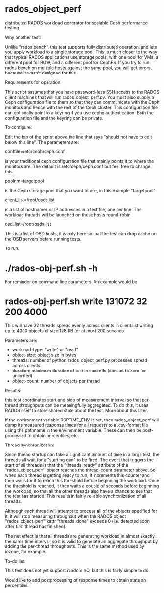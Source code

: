 # rados_object_perf
distributed RADOS workload generator for scalable Ceph performance testing

Why another test:

Unlike "rados bench", this test supports fully distributed operation, and lets you apply workload to a single storage pool.  This is much closer to the way that typical RADOS applications use storage pools, with one pool for VMs, a different pool for RGW, and a different pool for CephFS.  If you try to run rados bench on multiple hosts against the same pool, you will get errors, because it wasn't designed for this.

Requirements for operation:

This script assumes that you have password-less SSH access to the RADOS client machines that will run rados_object_perf.py.  You must also supply a Ceph configuration file to them so that they can communicate with the Ceph monitors and hence with the rest of the Ceph cluster.   This configuration file can optionally point to a keyring if you use cephx authentication.   Both the configuration file and the keyring can be private.

To configure:

Edit the top of the script above the line that says
"should not have to edit below this line".  The parameters are:

  conffile=/etc/ceph/ceph.conf

is your traditional ceph configuration file that mainly points it to where the monitors are.  The default is /etc/ceph/ceph.conf but feel free to change this.

  poolnm=targetpool

is the Ceph storage pool that you want to use, in this example "targetpool"

  client_list=/root/osds.list

is a list of hostnames or IP addresses in a text file, one per line.  The workload threads will be launched on these hosts round-robin.

  osd_list=/root/osds.list

This is a list of OSD hosts, it is only here so that the test can drop cache on the OSD servers before running tests.

To run:

# ./rados-obj-perf.sh -h

For reminder on command line parameters.  An example would be 

# rados-obj-perf.sh write 131072 32 200 4000

This will have 32 threads spread evenly across clients in client.list writing up to 4000 objects of size 128 KB for at most 200 seconds.

Parameters are:

- workload-type: "write" or "read" 
- object-size: object size in bytes
- threads: number of python rados_object_perf.py processes spread across clients
- duration: maximum duration of test in seconds (can set to zero for unlimited)
- object-count: number of objects per thread

Results:

this test coordinates start and stop of measurement interval so that per-thread throughputs can be meaningfully aggregated.  To do this, it uses RADOS itself to store shared state about the test.  More about this later.  

If the environment variable RSPTIME_ENV is set, then rados_object_perf will dump its measured response times for all requests to a .csv-format file using the pathname in the environment variable.  These can then be post-processed to obtain percentiles, etc.

Thread synchronization:

Since thread startup can take a significant amount of time in a large test, the threads all wait for a "starting gun" to be fired.  The event that triggers the start of all threads is that the "threads_ready" attribute of the "rados_object_perf" object reaches the thread-count parameter above.  So when each thread is getting ready to run, it increments this counter and then waits for it to reach this threshold before beginning the workload.  Once the threshold is reached, it then waits a couple of seconds before beginning the workload, so that all the other threads also have a chance to see that the test has started.  This results in fairly reliable synchronization of all threads.

Although each thread will attempt to process all of the objects specified for 
it, it will stop measuring throughput when the RADOS object "rados_object_perf" xattr "threads_done" exceeds 0 (i.e. detected soon after first thread has finished).   

The net effect is that all threads are generating workload in almost exactly the same time interval, so it is valid to generate an aggregate throughput by adding the per-thread throughputs.  This is the same method used by iozone, for example.

To-do list:

This test does not yet support random I/O, but this is fairly simple to do.

Would like to add postprocessing of response times to obtain stats on percentiles.



